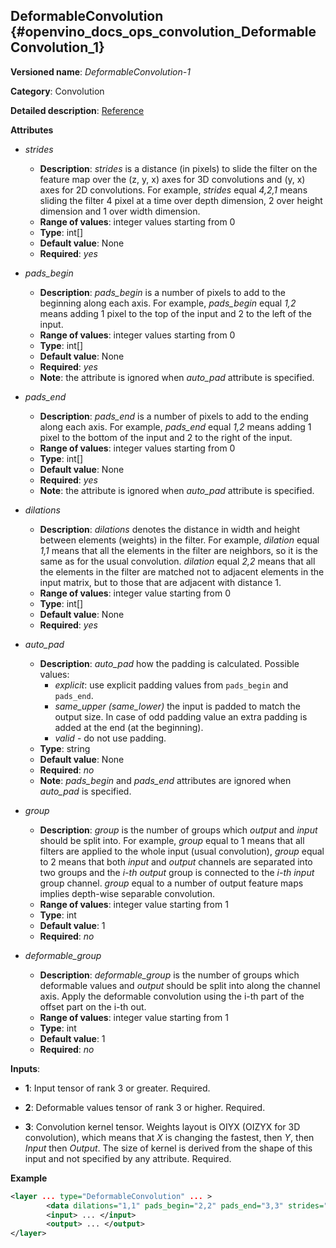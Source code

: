 ## DeformableConvolution<a name="DeformableConvolution"></a> {#openvino_docs_ops_convolution_DeformableConvolution_1}

**Versioned name**: *DeformableConvolution-1*

**Category**: Convolution

**Detailed description**: [Reference](https://arxiv.org/abs/1703.06211)

**Attributes**

* *strides*

  * **Description**: *strides* is a distance (in pixels) to slide the filter on the feature map over the (z, y, x) axes for 3D convolutions and (y, x) axes for 2D convolutions. For example, *strides* equal *4,2,1* means sliding the filter 4 pixel at a time over depth dimension, 2 over height dimension and 1 over width dimension.
  * **Range of values**: integer values starting from 0
  * **Type**: int[]
  * **Default value**: None
  * **Required**: *yes*

* *pads_begin*

  * **Description**: *pads_begin* is a number of pixels to add to the beginning along each axis. For example, *pads_begin* equal *1,2* means adding 1 pixel to the top of the input and 2 to the left of the input.
  * **Range of values**: integer values starting from 0
  * **Type**: int[]
  * **Default value**: None
  * **Required**: *yes*
  * **Note**: the attribute is ignored when *auto_pad* attribute is specified.

* *pads_end*

  * **Description**: *pads_end* is a number of pixels to add to the ending along each axis. For example, *pads_end* equal *1,2* means adding 1 pixel to the bottom of the input and 2 to the right of the input.
  * **Range of values**: integer values starting from 0
  * **Type**: int[]
  * **Default value**: None
  * **Required**: *yes*
  * **Note**: the attribute is ignored when *auto_pad* attribute is specified.

* *dilations*

  * **Description**: *dilations* denotes the distance in width and height between elements (weights) in the filter. For example, *dilation* equal *1,1* means that all the elements in the filter are neighbors, so it is the same as for the usual convolution. *dilation* equal *2,2* means that all the elements in the filter are matched not to adjacent elements in the input matrix, but to those that are adjacent with distance 1.
  * **Range of values**: integer value starting from 0
  * **Type**: int[]
  * **Default value**: None
  * **Required**: *yes*

* *auto_pad*

  * **Description**: *auto_pad* how the padding is calculated. Possible values:
    * *explicit*: use explicit padding values from `pads_begin` and `pads_end`.
    * *same_upper (same_lower)* the input is padded to match the output size. In case of odd padding value an extra padding is added at the end (at the beginning).
    * *valid* - do not use padding.
  * **Type**: string
  * **Default value**: None
  * **Required**: *no*
  * **Note**: *pads_begin* and *pads_end* attributes are ignored when *auto_pad* is specified.

* *group*

  * **Description**: *group* is the number of groups which *output* and *input* should be split into. For example, *group* equal to 1 means that all filters are applied to the whole input (usual convolution), *group* equal to 2 means that both *input* and *output* channels are separated into two groups and the *i-th output* group is connected to the *i-th input* group channel. *group* equal to a number of output feature maps implies depth-wise separable convolution.
  * **Range of values**: integer value starting from 1
  * **Type**: int
  * **Default value**: 1
  * **Required**: *no*

* *deformable_group*

  * **Description**: *deformable_group* is the number of groups which deformable values and *output* should be split into along the channel axis. Apply the deformable convolution using the i-th part of the offset part on the i-th out.
  * **Range of values**: integer value starting from 1
  * **Type**: int
  * **Default value**: 1
  * **Required**: *no*

**Inputs**:

*   **1**: Input tensor of rank 3 or greater. Required.

*   **2**: Deformable values tensor of rank 3 or higher. Required.

*   **3**: Convolution kernel tensor. Weights layout is OIYX (OIZYX for 3D convolution), which means that *X* is changing the fastest, then *Y*, then *Input* then *Output*. The size of kernel is derived from the shape of this input and not specified by any attribute. Required.

**Example**

```xml
<layer ... type="DeformableConvolution" ... >
        <data dilations="1,1" pads_begin="2,2" pads_end="3,3" strides="2,2"/>
        <input> ... </input>
        <output> ... </output>
</layer>
```